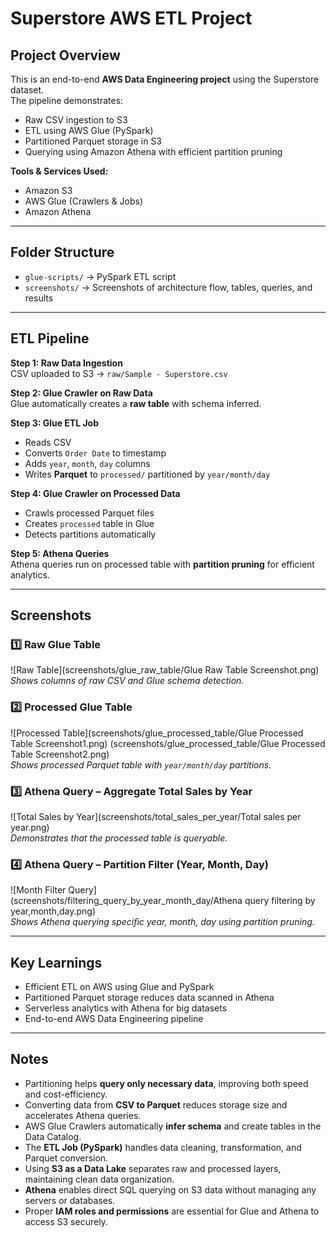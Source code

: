 # Superstore AWS ETL Project

## Project Overview
This is an end-to-end **AWS Data Engineering project** using the Superstore dataset.  
The pipeline demonstrates:  
- Raw CSV ingestion to S3  
- ETL using AWS Glue (PySpark)  
- Partitioned Parquet storage in S3  
- Querying using Amazon Athena with efficient partition pruning  

**Tools & Services Used:**  
- Amazon S3  
- AWS Glue (Crawlers & Jobs)  
- Amazon Athena   

---

## Folder Structure

- `glue-scripts/` → PySpark ETL script  
- `screenshots/` → Screenshots of architecture flow, tables, queries, and results  

---

## ETL Pipeline

**Step 1: Raw Data Ingestion**  
CSV uploaded to S3 → `raw/Sample - Superstore.csv`  

**Step 2: Glue Crawler on Raw Data**  
Glue automatically creates a **raw table** with schema inferred.  

**Step 3: Glue ETL Job**  
- Reads CSV  
- Converts `Order Date` to timestamp  
- Adds `year`, `month`, `day` columns  
- Writes **Parquet** to `processed/` partitioned by `year/month/day`  

**Step 4: Glue Crawler on Processed Data**  
- Crawls processed Parquet files  
- Creates `processed` table in Glue  
- Detects partitions automatically  

**Step 5: Athena Queries**  
Athena queries run on processed table with **partition pruning** for efficient analytics.  

---

## Screenshots

### 1️⃣ Raw Glue Table
![Raw Table](screenshots/glue_raw_table/Glue Raw Table Screenshot.png)  
*Shows columns of raw CSV and Glue schema detection.*

### 2️⃣ Processed Glue Table
![Processed Table](screenshots/glue_processed_table/Glue Processed Table Screenshot1.png)
(screenshots/glue_processed_table/Glue Processed Table Screenshot2.png)  
*Shows processed Parquet table with `year/month/day` partitions.*

### 3️⃣ Athena Query – Aggregate Total Sales by Year
![Total Sales by Year](screenshots/total_sales_per_year/Total sales per year.png)  
*Demonstrates that the processed table is queryable.*

### 4️⃣ Athena Query – Partition Filter (Year, Month, Day)
![Month Filter Query](screenshots/filtering_query_by_year_month_day/Athena query filtering by year,month,day.png)  
*Shows Athena querying specific year, month, day using partition pruning.*

---

## Key Learnings
- Efficient ETL on AWS using Glue and PySpark  
- Partitioned Parquet storage reduces data scanned in Athena  
- Serverless analytics with Athena for big datasets  
- End-to-end AWS Data Engineering pipeline  

---

## Notes

- Partitioning helps **query only necessary data**, improving both speed and cost-efficiency.  
- Converting data from **CSV to Parquet** reduces storage size and accelerates Athena queries.  
- AWS Glue Crawlers automatically **infer schema** and create tables in the Data Catalog.  
- The **ETL Job (PySpark)** handles data cleaning, transformation, and Parquet conversion.  
- Using **S3 as a Data Lake** separates raw and processed layers, maintaining clean data organization.  
- **Athena** enables direct SQL querying on S3 data without managing any servers or databases.  
- Proper **IAM roles and permissions** are essential for Glue and Athena to access S3 securely.